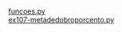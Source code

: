 #  
<a href='https://gabrielryanft.github.io/learning/cursoemvideo/python/exerciciospython/aula22 funcoes locais/ex107/funcoes.py/' target='_blank' rel='next'>funcoes.py</a><br/>
<a href='https://gabrielryanft.github.io/learning/cursoemvideo/python/exerciciospython/aula22 funcoes locais/ex107/ex107-metadedobroporcento.py/' target='_blank' rel='next'>ex107-metadedobroporcento.py</a><br/>
